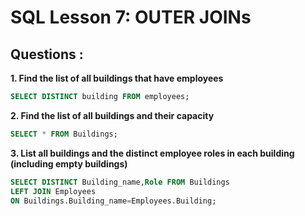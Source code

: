 # SQL Lesson 7: OUTER JOINs


## Questions :

**1. Find the list of all buildings that have employees**

```sql
SELECT DISTINCT building FROM employees;
```

**2. Find the list of all buildings and their capacity**

```sql
SELECT * FROM Buildings;
```

**3. List all buildings and the distinct employee roles in each building (including empty buildings)**

```sql
SELECT DISTINCT Building_name,Role FROM Buildings
LEFT JOIN Employees
ON Buildings.Building_name=Employees.Building;
```


